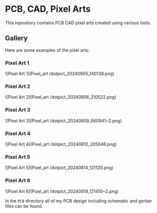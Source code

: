 # PCB, CAD, Pixel Arts

This repository contains PCB CAD pixel arts created using various tools.

## Gallery

Here are some examples of the pixel arts:

### Pixel Art 1
![Pixel Art 1](Pixel_art /dotpict_20240805_140138.png) 

### Pixel Art 2
![Pixel Art 2](Pixel_art /dotpict_20240806_210522.png)

### Pixel Art 3
![Pixel Art 3](Pixel_art /dotpict_20240809_060941~2.png)

### Pixel Art 4
![Pixel Art 4](Pixel_art /dotpict_20240812_205046.png)

### Pixel Art 5
![Pixel Art 5](Pixel_art /dotpict_20240814_121120.png)

### Pixel Art 6
![Pixel Art 6](Pixel_art /dotpict_20240819_121410~2.png)

In the `PCB` directory all of my PCB design including schematic and gerber files can be found.
